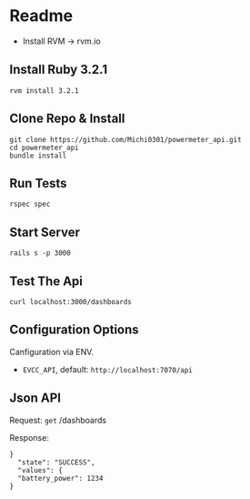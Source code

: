 # Readme

- Install RVM -> rvm.io

## Install Ruby 3.2.1
```
rvm install 3.2.1
```

## Clone Repo & Install
```
git clone https://github.com/Michi0301/powermeter_api.git
cd powermeter_api
bundle install
```

## Run Tests
```
rspec spec
```

## Start Server
```
rails s -p 3000
```

## Test The Api
```
curl localhost:3000/dashboards
```

## Configuration Options
Canfiguration via ENV.

- `EVCC_API`, default: `http://localhost:7070/api`

## Json API
Request: `get` /dashboards

Response:
```
}
  "state": "SUCCESS",
  "values": {
  "battery_power": 1234
}
```
